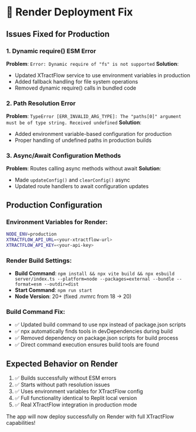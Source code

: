 # 🚀 **Render Deployment Fix**

## **Issues Fixed for Production**

### 1. Dynamic require() ESM Error
**Problem**: `Error: Dynamic require of "fs" is not supported`
**Solution**: 
- Updated XTractFlow service to use environment variables in production
- Added fallback handling for file system operations
- Removed dynamic require() calls in bundled code

### 2. Path Resolution Error  
**Problem**: `TypeError [ERR_INVALID_ARG_TYPE]: The "paths[0]" argument must be of type string. Received undefined`
**Solution**:
- Added environment variable-based configuration for production
- Proper handling of undefined paths in production builds

### 3. Async/Await Configuration Methods
**Problem**: Routes calling async methods without await
**Solution**:
- Made `updateConfig()` and `clearConfig()` async  
- Updated route handlers to await configuration updates

## **Production Configuration**

### Environment Variables for Render:
```bash
NODE_ENV=production
XTRACTFLOW_API_URL=<your-xtractflow-url>
XTRACTFLOW_API_KEY=<your-api-key>
```

### Render Build Settings:
- **Build Command**: `npm install && npx vite build && npx esbuild server/index.ts --platform=node --packages=external --bundle --format=esm --outdir=dist`
- **Start Command**: `npm run start`
- **Node Version**: 20+ (fixed .nvmrc from 18 → 20)

### Build Command Fix:
- ✅ Updated build command to use npx instead of package.json scripts
- ✅ npx automatically finds tools in devDependencies during build
- ✅ Removed dependency on package.json scripts for build process
- ✅ Direct command execution ensures build tools are found

## **Expected Behavior on Render**
1. ✅ Builds successfully without ESM errors
2. ✅ Starts without path resolution issues  
3. ✅ Uses environment variables for XTractFlow config
4. ✅ Full functionality identical to Replit local version
5. ✅ Real XTractFlow integration in production mode

The app will now deploy successfully on Render with full XTractFlow capabilities!